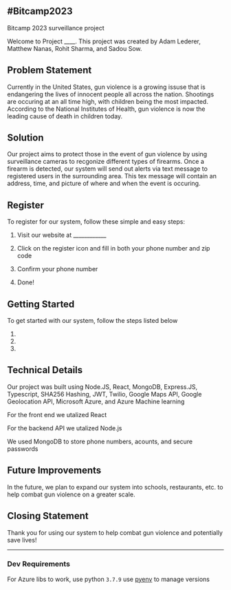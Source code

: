 ## #Bitcamp2023
Bitcamp 2023 surveillance project

Welcome to Project ____. This project was created by Adam Lederer, Matthew Nanas, Rohit Sharma, and Sadou Sow.

<h2> Problem Statement</h2>

Currently in the United States, gun violence is a growing issuse that is endangering the lives of innocent people all across the nation. Shootings are occuring at an all time high, with children being the most impacted. According to the National Institutes of Health, gun violence is now the leading cause of death in children today.

<h2> Solution </h2>

Our project aims to protect those in the event of gun violence by using surveillance cameras to recgonize different types of firearms. Once a firearm is detected, our system will send out alerts via text message to registered users in the surrounding area. This tex message will contain an address, time, and picture of where and when the event is occuring.

<h2> Register </h2>

To register for our system, follow these simple and easy steps:

1) Visit our website at ____________

2) Click on the register icon and fill in both your phone number and zip code

3) Confirm your phone number 

4) Done!

<h2> Getting Started </h2>

To get started with our system, follow the steps listed below

1) 

2)

3)


<h2> Technical Details </h2>

Our project was built using Node.JS, React, MongoDB, Express.JS, Typescript, SHA256 Hashing, JWT, Twilio, Google Maps API, Google Geolocation API, Microsoft Azure, and Azure Machine learning

For the front end we utalized React

For the backend API we utalized Node.js

We used MongoDB to store phone numbers, acounts, and secure passwords

<h2> Future Improvements </h2>

In the future, we plan to expand our system into schools, restaurants, etc. to help combat gun violence on a greater scale.

<h2> Closing Statement </h2>

Thank you for using our system to help combat gun violence and potentially save lives!

---

### **Dev Requirements**

For Azure libs to work, use python `3.7.9` use [pyenv](https://github.com/pyenv/pyenv) to manage versions
